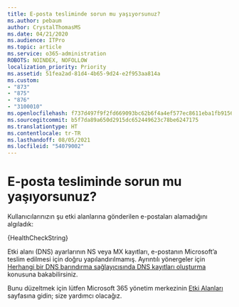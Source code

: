 ```yaml
---
title: E-posta tesliminde sorun mu yaşıyorsunuz?
ms.author: pebaum
author: CrystalThomasMS
ms.date: 04/21/2020
ms.audience: ITPro
ms.topic: article
ms.service: o365-administration
ROBOTS: NOINDEX, NOFOLLOW
localization_priority: Priority
ms.assetid: 51fea2ad-81d4-4b65-9d24-e2f953aa814a
ms.custom:
- "873"
- "875"
- "876"
- "3100010"
ms.openlocfilehash: f737d497f9f2fd669093bc62b6f4a4ef577ec8611eba1fb915647a7fe8100e6e
ms.sourcegitcommit: b5f7da89a650d2915dc652449623c78be6247175
ms.translationtype: HT
ms.contentlocale: tr-TR
ms.lasthandoff: 08/05/2021
ms.locfileid: "54079002"
---
```

# <a name="having-email-delivery-issues"></a>E-posta tesliminde sorun mu yaşıyorsunuz?

Kullanıcılarınızın şu etki alanlarına gönderilen e-postaları alamadığını algıladık:
  
{HealthCheckString}
  
Etki alanı (DNS) ayarlarının NS veya MX kayıtları, e-postanın Microsoft’a teslim edilmesi için doğru yapılandırılmamış. Ayrıntılı yönergeler için [Herhangi bir DNS barındırma sağlayıcısında DNS kayıtları oluşturma](https://docs.microsoft.com/microsoft-365/admin/get-help-with-domains/create-dns-records-at-any-dns-hosting-provider) konusuna bakabilirsiniz.
  
Bunu düzeltmek için lütfen Microsoft 365 yönetim merkezinin [Etki Alanları](https://admin.microsoft.com/adminportal/home#/Domains) sayfasına gidin; size yardımcı olacağız.
  
  